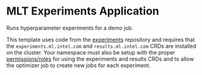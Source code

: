 # MLT Experiments Application

Runs hyperparameter experiments for a demo job.

This template uses code from the [experiments](https://github.com/intelai/experiments)
repository and requires that the `experiments.ml.intel.com` and
`results.ml.intel.com` CRDs are installed on the cluster.  Your namespace
must also be setup with the proper [permissions/roles](https://github.com/IntelAI/experiments/blob/master/examples/demo/sa.yaml)
for using the experiments and results CRDs and to allow the optimizer
job to create new jobs for each experiment.
